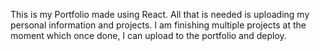 This is my Portfolio made using React. All that is needed is uploading my personal information and projects. I am finishing multiple projects at the moment which once done, I can upload to the portfolio and deploy.
